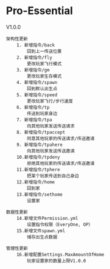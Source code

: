 # Pro-Essential

V1.0.0

	架构性更新
		1. 新增指令/back
			回到上一传送位置
		2. 新增指令/fly
			更改玩家飞行模式
		3. 新增指令/gm
			更改玩家生存模式
		4. 新增指令/spawn
			回到默认出生点
		5. 新增指令/speed
			更改玩家飞行/步行速度
		6. 新增指令/tp
			传送到玩家身边
		7. 新增指令/tpa
			向其他玩家发送传送请求
		8. 新增指令/tpaccept
			同意其他玩家的传送请求/传送邀请
		9. 新增指令/tpahere
			向其他玩家发送传送邀请
		10.新增指令/tpdeny
			拒绝其他玩家的传送请求/传送邀请
		11.新增指令/tphere
			把某个玩家传送到自己身边
		12.新增指令/home
			回到家
		13.新增指令/sethome
			设置家
	
	数据性更新
	   	14.新增文件Permission.yml
			设置指令权限（EveryOne, OP）
	   	15.新增文件spawn.yml
			储存出生点数据
	   
	管理性更新
	   	16.新增配置Settings.MaxAmountOfHome
			玩家设置家的数量上限V1.0.0
